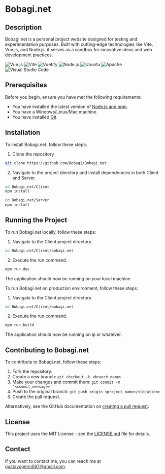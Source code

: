 # Bobagi.net

## Description

Bobagi.net is a personal project website designed for testing and experimentation purposes. Built with cutting-edge technologies like Vite, Vue.js, and Node.js, it serves as a sandbox for innovative ideas and web development practices.

![Vue.js](https://img.shields.io/badge/vue.js-%2335495e.svg?style=for-the-badge&logo=vue.js&logoColor=%234FC08D)
![Vite](https://img.shields.io/badge/vite-%23646CFF.svg?style=for-the-badge&logo=vite&logoColor=white)
![Vuetify](https://img.shields.io/badge/Vuetify-1867C0?style=for-the-badge&logo=vuetify&logoColor=AEDDFF)
![Node.js](https://img.shields.io/badge/Node.js-%23339933.svg?style=for-the-badge&logo=nodedotjs&logoColor=white)
![Ubuntu](https://img.shields.io/badge/Ubuntu-E95420?style=for-the-badge&logo=ubuntu&logoColor=white)
![Apache](https://img.shields.io/badge/apache-%23D42029.svg?style=for-the-badge&logo=apache&logoColor=white)
![Visual Studio Code](https://img.shields.io/badge/Visual%20Studio%20Code-0078d7.svg?style=for-the-badge&logo=visual-studio-code&logoColor=white)

## Prerequisites

Before you begin, ensure you have met the following requirements:

- You have installed the latest version of [Node.js and npm](https://nodejs.org/).
- You have a Windows/Linux/Mac machine.
- You have installed [Git](https://git-scm.com/).

## Installation

To install Bobagi.net, follow these steps:

1. Clone the repository

```bash
git clone https://github.com/Bobagi/Bobagi.net
```

2. Navigate to the project directory and install dependencies in both Client and Server.

```bash
cd Bobagi.net/Client
npm install

cd Bobagi.net/Server
npm install
```

## Running the Project

To run Bobagi.net locally, follow these steps:

1. Navigate to the Client project directory.

```bash
cd Bobagi.net/Client/bobagi.net
```

2. Execute the run command.

```bash
npm run dev
```

The application should now be running on your local machine.

To run Bobagi.net on production environment, follow these steps:

1. Navigate to the Client project directory.

```bash
cd Bobagi.net/Client/bobagi.net
```

2. Execute the run command.

```bash
npm run build
```

The application should now be running on ip or whatever.

## Contributing to Bobagi.net

To contribute to Bobagi.net, follow these steps:

1. Fork the repository.
2. Create a new branch: `git checkout -b <branch_name>`.
3. Make your changes and commit them: `git commit -m '<commit_message>'`
4. Push to the original branch: `git push origin <project_name>/<location>`
5. Create the pull request.

Alternatively, see the GitHub documentation on [creating a pull request](https://help.github.com/en/github/collaborating-with-issues-and-pull-requests/creating-a-pull-request).

## License

This project uses the MIT License - see the [LICENSE.md](LICENSE.md) file for details.

## Contact

If you want to contact me, you can reach me at [gustavoperin067@gmail.com](mailto:gustavoperin067@gmail.com).
